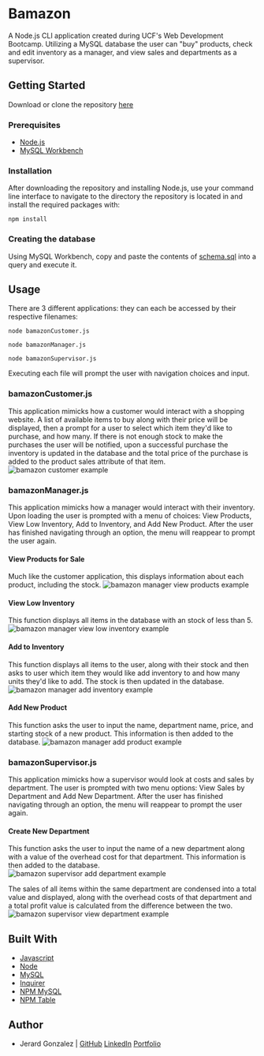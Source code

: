 # Bamazon

A Node.js CLI application created during UCF's Web Development Bootcamp. Utilizing a MySQL database the user can "buy" products, check and edit inventory as a manager, and view sales and departments as a supervisor.

## Getting Started

Download or clone the repository [here](https://github.com/onieronaut/bamazon)

### Prerequisites

* [Node.js](https://nodejs.org/en/)
* [MySQL Workbench](https://www.mysql.com/products/workbench/)

### Installation

After downloading the repository and installing Node.js, use your command line interface to navigate to the directory the repository is located in and install the required packages with:

    npm install

### Creating the database

Using MySQL Workbench, copy and paste the contents of [schema.sql](schema.sql) into a query and execute it.

## Usage

There are 3 different applications: they can each be accessed by their respective filenames:

    node bamazonCustomer.js

    node bamazonManager.js

    node bamazonSupervisor.js

Executing each file will prompt the user with navigation choices and input.

### bamazonCustomer.js

This application mimicks how a customer would interact with a shopping website. A list of available items to buy along with their price will be displayed, then a prompt for a user to select which item they'd like to purchase, and how many. If there is not enough stock to make the purchases the user will be notified, upon a successful purchase the inventory is updated in the database and the total price of the purchase is added to the product sales attribute of that item.
![bamazon customer example](assets/examples/bamazon_customer.gif)


### bamazonManager.js

This application mimicks how a manager would interact with their inventory. Upon loading the user is prompted with a menu of choices: View Products, View Low Inventory, Add to Inventory, and Add New Product. After the user has finished navigating through an option, the menu will reappear to prompt the user again.

#### View Products for Sale

Much like the customer application, this displays information about each product, including the stock.
![bamazon manager view products example](assets/examples/bamazon_manager_view_products.gif)


#### View Low Inventory

This function displays all items in the database with an stock of less than 5.
![bamazon manager view low inventory example](assets/examples/bamazon_manager_view_low_inventory.gif)

#### Add to Inventory

This function displays all items to the user, along with their stock and then asks to user which item they would like add inventory to and how many units they'd like to add. The stock is then updated in the database.
![bamazon manager add inventory example](assets/examples/bamazon_manager_add_inventory.gif)

#### Add New Product

This function asks the user to input the name, department name, price, and starting stock of a new product. This information is then added to the database.
![bamazon manager add product example](assets/examples/bamazon_manager_add_product.gif)

### bamazonSupervisor.js

This application mimicks how a supervisor would look at costs and sales by department. The user is prompted with two menu options: View Sales by Department and Add New Department. After the user has finished navigating through an option, the menu will reappear to prompt the user again.

#### Create New Department

This function asks the user to input the name of a new department along with a value of the overhead cost for that department. This information is then added to the database.
![bamazon supervisor add department example](assets/examples/bamazon_supervisor_add_department.gif)


The sales of all items within the same department are condensed into a total value and displayed, along with the overhead costs of that department and a total profit value is calculated from the difference between the two.
![bamazon supervisor view department example](assets/examples/bamazon_supervisor_view_department.gif)

## Built With

* [Javascript](https://www.javascript.com/)
* [Node](https://nodejs.org/en/)
* [MySQL](https://www.mysql.com)
* [Inquirer](https://www.npmjs.com/package/inquirer)
* [NPM MySQL](https://www.npmjs.com/package/mysql)
* [NPM Table](https://www.npmjs.com/package/table)

## Author

* Jerard Gonzalez | [GitHub](https://github.com/onieronaut) [LinkedIn](https://www.linkedin.com/in/jerard-gonzalez-a07467113/) [Portfolio](https://onieronaut.github.io/portfolio3/)
